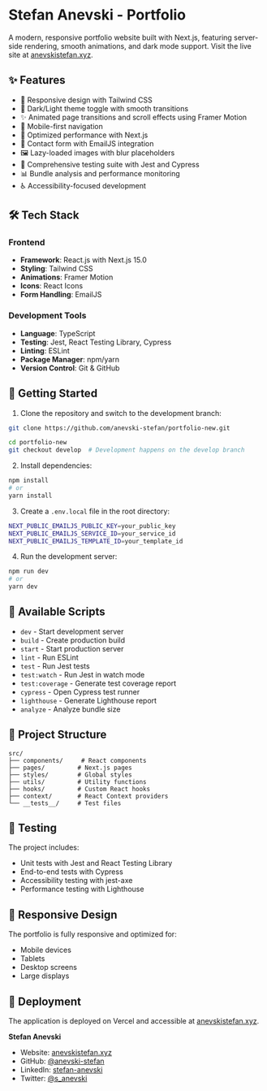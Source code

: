 # Stefan Anevski - Portfolio

A modern, responsive portfolio website built with Next.js, featuring server-side rendering, smooth animations, and dark mode support. Visit the live site at [anevskistefan.xyz](https://anevskistefan.xyz).

## ✨ Features

- 🎨 Responsive design with Tailwind CSS
- 🌙 Dark/Light theme toggle with smooth transitions
- ✨ Animated page transitions and scroll effects using Framer Motion
- 📱 Mobile-first navigation
- 🚀 Optimized performance with Next.js
- 📧 Contact form with EmailJS integration
- 🖼️ Lazy-loaded images with blur placeholders
- 🧪 Comprehensive testing suite with Jest and Cypress
- 📊 Bundle analysis and performance monitoring
- ♿ Accessibility-focused development

## 🛠️ Tech Stack

### Frontend
- **Framework**: React.js with Next.js 15.0
- **Styling**: Tailwind CSS
- **Animations**: Framer Motion
- **Icons**: React Icons
- **Form Handling**: EmailJS

### Development Tools
- **Language**: TypeScript
- **Testing**: Jest, React Testing Library, Cypress
- **Linting**: ESLint
- **Package Manager**: npm/yarn
- **Version Control**: Git & GitHub

## 🚀 Getting Started

1. Clone the repository and switch to the development branch:
```bash
git clone https://github.com/anevski-stefan/portfolio-new.git

cd portfolio-new
git checkout develop  # Development happens on the develop branch
```

2. Install dependencies:
```bash
npm install
# or
yarn install
```

3. Create a `.env.local` file in the root directory:
```bash
NEXT_PUBLIC_EMAILJS_PUBLIC_KEY=your_public_key
NEXT_PUBLIC_EMAILJS_SERVICE_ID=your_service_id
NEXT_PUBLIC_EMAILJS_TEMPLATE_ID=your_template_id
```

4. Run the development server:
```bash
npm run dev
# or
yarn dev
```

## 📝 Available Scripts

- `dev` - Start development server
- `build` - Create production build
- `start` - Start production server
- `lint` - Run ESLint
- `test` - Run Jest tests
- `test:watch` - Run Jest in watch mode
- `test:coverage` - Generate test coverage report
- `cypress` - Open Cypress test runner
- `lighthouse` - Generate Lighthouse report
- `analyze` - Analyze bundle size

## 📁 Project Structure

```
src/
├── components/     # React components
├── pages/         # Next.js pages
├── styles/        # Global styles
├── utils/         # Utility functions
├── hooks/         # Custom React hooks
├── context/       # React Context providers
└── __tests__/     # Test files
```

## 🧪 Testing

The project includes:
- Unit tests with Jest and React Testing Library
- End-to-end tests with Cypress
- Accessibility testing with jest-axe
- Performance testing with Lighthouse

## 📱 Responsive Design

The portfolio is fully responsive and optimized for:
- Mobile devices
- Tablets
- Desktop screens
- Large displays

## 🚀 Deployment

The application is deployed on Vercel and accessible at [anevskistefan.xyz](https://anevskistefan.xyz).

**Stefan Anevski**
- Website: [anevskistefan.xyz](https://anevskistefan.xyz)
- GitHub: [@anevski-stefan](https://github.com/anevski-stefan)
- LinkedIn: [stefan-anevski](https://linkedin.com/in/stefan-anevski)
- Twitter: [@s_anevski](https://twitter.com/s_anevski)
```
